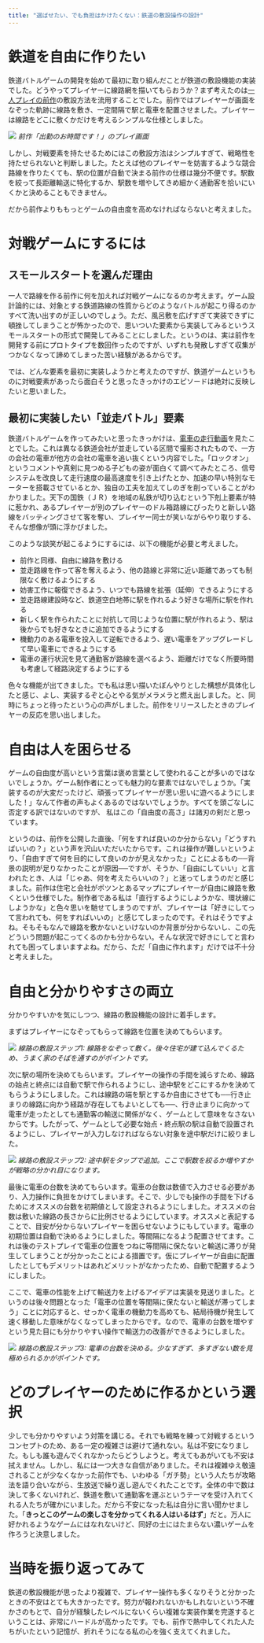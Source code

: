 ```yaml
---
title: "選ばせたい、でも負担はかけたくない：鉄道の敷設操作の設計"
---
```


# 鉄道を自由に作りたい

鉄道バトルゲームの開発を始めて最初に取り組んだことが鉄道の敷設機能の実装でした。どうやってプレイヤーに線路網を描いてもらおうか？まず考えたのは[一人プレイの前作](https://namagame.coe.nicovideo.jp/games/lg224)の敷設方法を流用することでした。前作ではプレイヤーが画面をなぞった軌跡に線路を敷き、一定間隔で駅と電車を配置させました。プレイヤーは線路をどこに敷くかだけを考えるシンプルな仕様としました。

![](/images/rushmini-screenshot.png)
*前作「出勤のお時間です！」のプレイ画面*

しかし、対戦要素を持たせるためにはこの敷設方法はシンプルすぎて、戦略性を持たせられないと判断しました。たとえば他のプレイヤーを妨害するような競合路線を作りたくても、駅の位置が自動で決まる前作の仕様は幾分不便です。駅数を絞って長距離輸送に特化するか、駅数を増やしてきめ細かく通勤客を拾いにいくかと決めることもできません。

だから前作よりももっとゲームの自由度を高めなければならないと考えました。

# 対戦ゲームにするには

## スモールスタートを選んだ理由

一人で路線を作る前作に何を加えれば対戦ゲームになるのか考えます。ゲーム設計論的には、対象とする鉄道路線の性質からどのようなバトルが起こり得るのかすべて洗い出すのが正しいのでしょう。ただ、風呂敷を広げすぎて実装できずに頓挫してしまうことが怖かったので、思いついた要素から実装してみるというスモールスタートの形式で開発してみることにしました。というのは、実は前作を開発する前にプロトタイプを数回作ったのですが、いずれも発散しすぎて収集がつかなくなって諦めてしまった苦い経験があるからです。

では、どんな要素を最初に実装しようかと考えたのですが、鉄道ゲームというものに対戦要素があったら面白そうと思ったきっかけのエピソードは絶対に反映したいと思いました。

## 最初に実装したい「並走バトル」要素

鉄道バトルゲームを作ってみたいと思ったきっかけは、[電車の走行動画](https://www.nicovideo.jp/watch/sm553706)を見たことでした。これは異なる鉄道会社が並走している区間で撮影されたもので、一方の会社の電車が他方の会社の電車を追い抜くという内容でした。「ロックオン」というコメントや真剣に見つめる子どもの姿が面白くて調べてみたところ、信号システムを改良して走行速度の最高速度を引き上げたとか、加速の早い特別なモーターを搭載させているとか、独自の工夫を加えてしのぎを削っていることがわかりました。天下の国鉄（ＪＲ）を地域の私鉄が切り込むという下剋上要素が特に惹かれ、あるプレイヤーが別のプレイヤーのドル箱路線にぴったりと新しい路線をバッティングさせて客を奪い、プレイヤー同士が笑いながらやり取りする、そんな想像が頭に浮かびました。

このような談笑が起こるようにするには、以下の機能が必要と考えました。

* 前作と同様、自由に線路を敷ける
* 並走路線を作って客を奪えるよう、他の路線と非常に近い距離であっても制限なく敷けるようにする
* 妨害工作に報復できるよう、いつでも路線を拡張（延伸）できるようにする
* 並走路線建設時など、鉄道空白地帯に駅を作れるよう好きな場所に駅を作れる
* 新しく駅を作られたことに対抗して同じような位置に駅が作れるよう、駅は後からでも好きなときに追加できるようにする
* 機動力のある電車を投入して逆転できるよう、遅い電車をアップグレードして早い電車にできるようにする
* 電車の運行状況を見て通勤客が路線を選べるよう、距離だけでなく所要時間も考慮して経路決定するようにする

色々な機能が出てきました。でも私は思い描いたぼんやりとした構想が具体化したと感じ、よし、実装するぞと心とやる気がメラメラと燃え出しました。と、同時にちょっと待ったという心の声がしました。前作をリリースしたときのプレイヤーの反応を思い出しました。

# 自由は人を困らせる

ゲームの自由度が高いという言葉は褒め言葉として使われることが多いのではないでしょうか。ゲーム制作者にとっても魅力的な要素ではないでしょうか。「実装するのが大変だったけど、頑張ってプレイヤーが思い思いに遊べるようにしました！」なんて作者の声もよくあるのではないでしょうか。すべてを頭ごなしに否定する訳ではないのですが、 私はこの「自由度の高さ」は諸刃の剣だと思っています。

というのは、前作を公開した直後、「何をすれば良いのか分からない」「どうすればいいの？」という声を沢山いただいたからです。これは操作が難しいというより、「自由すぎて何を目的にして良いのかが見えなかった」ことによるもの──背景の説明が足りなかったことが原因──ですが、そうか、「自由にしていい」と言われたとき、人は「じゃあ、何を考えたらいいの？」と迷ってしまうのだと感じました。前作は住宅と会社がポツンとあるマップにプレイヤーが自由に線路を敷くという仕様でした。制作者である私は「直行するようにしようかな、環状線にしようかな」と色々思いを馳せてしまうのですが、プレイヤーは「好きにしてって言われても、何をすればいいの」と感じてしまったのです。それはそうですよね。そもそもなんで線路を敷かないといけないのか背景が分からないし、この先どういう問題が起こってくるのかも分からない。そんな状況で好きにしてと言われても困ってしまいますよね。だから、ただ「自由に作れます」だけでは不十分と考えました。

# 自由と分かりやすさの両立

分かりやすいかを気にしつつ、線路の敷設機能の設計に着手します。

まずはプレイヤーになぞってもらって線路を位置を決めてもらいます。

![](/images/railway-screenshot1.png)
*線路の敷設ステップ1: 線路をなぞって敷く。後々住宅が建て込んでくるため、うまく家のそばを通すのがポイントです。*

次に駅の場所を決めてもらいます。プレイヤーの操作の手間を減らすため、線路の始点と終点には自動で駅で作られるようにし、途中駅をどこにするかを決めてもらうようにしました。これは線路の端を駅とするか自由にさせても──行き止まりの線路に向かう経路が存在してもよいとしても──、行き止まりに向かって電車が走ったとしても通勤客の輸送に関係がなく、ゲームとして意味をなさないからです。したがって、ゲームとして必要な始点・終点駅の駅は自動で設置されるようにし、プレイヤーが入力しなければならない対象を途中駅だけに絞りました。

![](/images/railway-screenshot2.png)
*線路の敷設ステップ2: 途中駅をタップで追加。ここで駅数を絞るか増やすかが戦略の分かれ目になります。*

最後に電車の台数を決めてもらいます。電車の台数は数値で入力させる必要があり、入力操作に負担をかけてしまいます。そこで、少しでも操作の手間を下げるためにオススメの台数を初期値として設定されるようにしました。オススメの台数は敷いた線路の長さからに比例させるようにしています。オススメと表記することで、目安が分からないプレイヤーを困らせないようにもしています。電車の初期位置は自動で決めるようにしました。等間隔になるよう配置させてます。これは後のテストプレイで電車の位置をつねに等間隔に保たないと輸送に滞りが発生してしまうことが分かったことによる措置です。仮にプレイヤーが自由に配置したとしてもデメリットはあれどメリットがなかったため、自動で配置するようにしました。

ここで、電車の性能を上げて輸送力を上げるアイデアは実装を見送りました。というのは後々問題となった「電車の位置を等間隔に保たないと輸送が滞ってしまう」ことに対応すると、せっかく電車の機動力を高めても、結局待機が発生して速く移動した意味がなくなってしまったからです。なので、電車の台数を増やすという見た目にも分かりやすい操作で輸送力の改善ができるようにしました。

![](/images/railway-screenshot3.png)
*線路の敷設ステップ3: 電車の台数を決める。少なすぎず、多すぎない数を見極められるかがポイントです。*

# どのプレイヤーのために作るかという選択

少しでも分かりやすいよう対策を講じる。それでも戦略を練って対戦するというコンセプトのため、ある一定の複雑さは避けて通れない。私は不安になりました。もしも誰も遊んでくれなかったらどうしようと。考えてもあがいても不安は拭えません。しかし、私には一つ大きな自信がありました。それは複雑ゆえ敬遠されることが少なくなかった前作でも、いわゆる「ガチ勢」という人たちが攻略法を語り合いながら、生放送で繰り返し遊んでくれたことです。全体の中で数は決して多くないけれど、鉄道を敷いて通勤客を運ぶというテーマを受け入れてくれる人たちが確かにいました。だから不安になった私は自分に言い聞かせました。「**きっとこのゲームの楽しさを分かってくれる人はいるはず**」だと。万人に好かれるようなゲームにはなれないけど、同好の士にはたまらない濃いゲームを作ろうと決意しました。

# 当時を振り返ってみて

鉄道の敷設機能が思ったより複雑で、プレイヤー操作も多くなりそうと分かったときの不安はとても大きかったです。努力が報われないかもしれないという不確かさのもとで、自分が経験したレベルにないくらい複雑な実装作業を完遂するということは、非常にハードルが高かったです。でも、前作で熱中してくれた人たちがいたという記憶が、折れそうになる私の心を強く支えてくれました。
